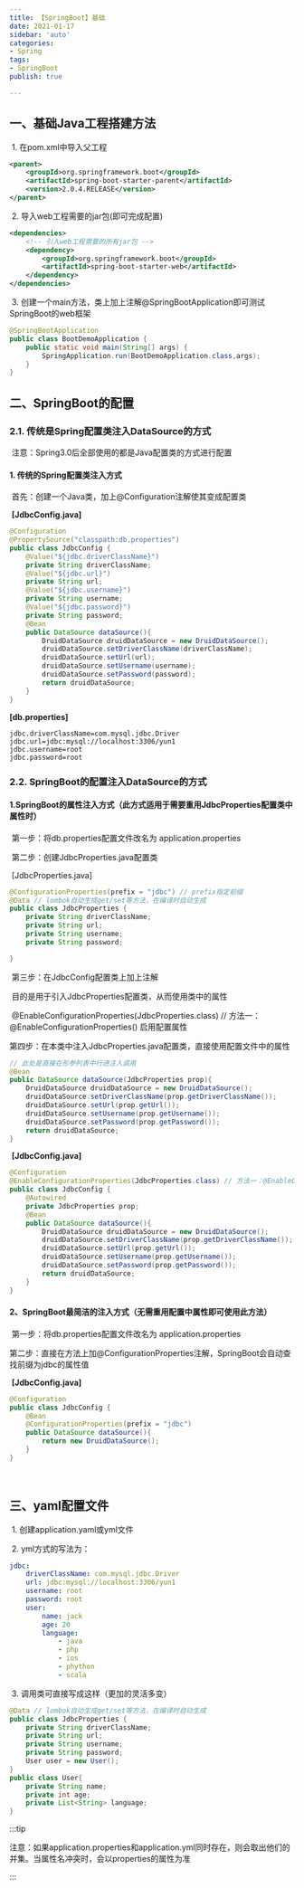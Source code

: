 ```yaml
---
title: 【SpringBoot】基础
date: 2021-01-17
sidebar: 'auto'
categories:
- Spring
tags:
- SpringBoot
publish: true

---
```


## 一、基础Java工程搭建方法

​	1. 在pom.xml中导入父工程

```xml
<parent>
    <groupId>org.springframework.boot</groupId>
    <artifactId>spring-boot-starter-parent</artifactId>
    <version>2.0.4.RELEASE</version>
</parent>
```

​	2. 导入web工程需要的jar包(即可完成配置)
​	

```xml
<dependencies>
    <!-- 引入web工程需要的所有jar包 -->
    <dependency>
        <groupId>org.springframework.boot</groupId>
        <artifactId>spring-boot-starter-web</artifactId>
    </dependency>
</dependencies>
```

​	3. 创建一个main方法，类上加上注解@SpringBootApplication即可测试SpringBoot的web框架

```java
@SpringBootApplication
public class BootDemoApplication {
    public static void main(String[] args) {
        SpringApplication.run(BootDemoApplication.class,args);
    }
}
```



## 二、SpringBoot的配置

### 	2.1. 传统是Spring配置类注入DataSource的方式

​		注意：Spring3.0后全部使用的都是Java配置类的方式进行配置

#### 			1. 传统的Spring配置类注入方式 

​			首先：创建一个Java类，加上@Configuration注解使其变成配置类

​		**[JdbcConfig.java]**		


```java
@Configuration
@PropertySource("classpath:db.properties")
public class JdbcConfig {
    @Value("${jdbc.driverClassName}")
    private String driverClassName;
    @Value("${jdbc.url}")
    private String url;
    @Value("${jdbc.username}")
    private String username;
    @Value("${jdbc.password}")
    private String password;
    @Bean
    public DataSource dataSource(){
        DruidDataSource druidDataSource = new DruidDataSource(); 	
      	druidDataSource.setDriverClassName(driverClassName);
        druidDataSource.setUrl(url);
        druidDataSource.setUsername(username);
        druidDataSource.setPassword(password);
        return druidDataSource;
    }
}

```
**[db.properties]**

```properties
jdbc.driverClassName=com.mysql.jdbc.Driver
jdbc.url=jdbc:mysql://localhost:3306/yun1
jdbc.username=root
jdbc.password=root
```

### 	2.2. SpringBoot的配置注入DataSource的方式

#### 			1.SpringBoot的属性注入方式（此方式适用于需要重用JdbcProperties配置类中属性时）

​		第一步：将db.properties配置文件改名为 application.properties

​		第二步：创建JdbcProperties.java配置类

​			[JdbcProperties.java]

```java
@ConfigurationProperties(prefix = "jdbc") // prefix指定前缀
@Data // lombok自动生成get/set等方法，在编译时自动生成
public class JdbcProperties {
    private String driverClassName;
    private String url;
    private String username;
    private String password;

}
```

​		第三步：在JdbcConfig配置类上加上注解

​			目的是用于引入JdbcProperties配置类，从而使用类中的属性

​			@EnableConfigurationProperties(JdbcProperties.class) // 方法一：@EnableConfigurationProperties() 启用配置属性

​		第四步：在本类中注入JdbcProperties.java配置类，直接使用配置文件中的属性

```java
// 此处是直接在形参列表中行进注入调用
@Bean
public DataSource dataSource(JdbcProperties prop){
    DruidDataSource druidDataSource = new DruidDataSource();
    druidDataSource.setDriverClassName(prop.getDriverClassName());
    druidDataSource.setUrl(prop.getUrl());
    druidDataSource.setUsername(prop.getUsername());
    druidDataSource.setPassword(prop.getPassword());
    return druidDataSource;
}
```


​		**[JdbcConfig.java]**
```java
@Configuration
@EnableConfigurationProperties(JdbcProperties.class) // 方法一：@EnableConfigurationProperties() 启用配置属性
public class JdbcConfig {
    @Autowired
    private JdbcProperties prop;
    @Bean
    public DataSource dataSource(){
        DruidDataSource druidDataSource = new DruidDataSource();
        druidDataSource.setDriverClassName(prop.getDriverClassName());
        druidDataSource.setUrl(prop.getUrl());
        druidDataSource.setUsername(prop.getUsername());
        druidDataSource.setPassword(prop.getPassword());
        return druidDataSource;
    }
}
```

#### 	2、SpringBoot最简洁的注入方式（无需重用配置中属性即可使用此方法）

​		第一步：将db.properties配置文件改名为 application.properties

​		第二步：直接在方法上加@ConfigurationProperties注解，SpringBoot会自动查找前缀为jdbc的属性值		

​		**[JdbcConfig.java]**	

```java
@Configuration
public class JdbcConfig {
    @Bean
    @ConfigurationProperties(prefix = "jdbc")
    public DataSource dataSource(){
        return new DruidDataSource();
    }
}
```

​		

## 三、yaml配置文件

​	1. 创建application.yaml或yml文件

​	2. yml方式的写法为：

```yaml
jdbc:
    driverClassName: com.mysql.jdbc.Driver
    url: jdbc:mysql://localhost:3306/yun1
    username: root
    password: root
    user:
        name: jack
        age: 20
        language:
            - java
            - php
            - ios
            - phython
            - scala
```

​	3. 调用类可直接写成这样（更加的灵活多变）

```java
@Data // lombok自动生成get/set等方法，在编译时自动生成
public class JdbcProperties {
    private String driverClassName;
    private String url;
    private String username;
    private String password;
    User user = new User();
}
public class User{
    private String name;
    private int age;
    private List<String> language;
}
```

:::tip

注意：如果application.properties和application.yml同时存在，则会取出他们的并集。当属性名冲突时，会以properties的属性为准

:::	



​	
​	


​		
​		
​		